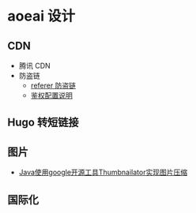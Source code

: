 # aoeai 设计

## CDN

- 腾讯 CDN
- 防盗链
  - [referer 防盗链](https://cloud.tencent.com/document/product/228/41454)
  - [鉴权配置说明](https://cloud.tencent.com/document/product/228/41622)

## Hugo 转短链接

## 图片

- [Java使用google开源工具Thumbnailator实现图片压缩](https://blog.csdn.net/shadow_zed/article/details/81638240)

## 国际化

